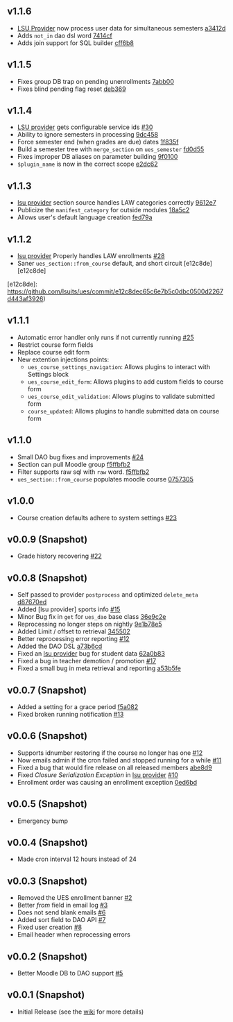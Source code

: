 ## v1.1.6

- [LSU Provider][lsu] now process user data for simultaneous semesters [a3412d][a3412d]
- Adds `not_in` dao dsl word [7414cf][7414cf]
- Adds join support for SQL builder [cff6b8][cff6b8]

[cff6b8]: https://github.com/lsuits/ues/commit/cff6b86969e4dc36e48384efd47be0e155befdfb
[7414cf]: https://github.com/lsuits/ues/commit/7414cfc7ac918d92ea623b952845966bf449c504
[a3412d]: https://github.com/lsuits/ues/commit/a3412d5853617cddc211aa8a2d6855e4bca83839

## v1.1.5

- Fixes group DB trap on pending unenrollments [7abb00][7abb00]
- Fixes blind pending flag reset [deb369][deb369]

[7abb00]: https://github.com/lsuits/ues/commit/7abb0061d1bb1b94cb92ed7028d7d0dacf9c7695
[deb369]: https://github.com/lsuits/ues/commit/deb369738a77bc49e7552d391a3425ea0b7ba1aa

## v1.1.4

- [LSU provider][lsu] gets configurable service ids [#30][30]
- Ability to ignore semesters in processing [9dc458][9dc458]
- Force semester end (when grades are due) dates [1f835f][1f835f]
- Build a semester tree with `merge_section` on `ues_semester` [fd0d55][fd0d55]
- Fixes improper DB aliases on parameter building [9f0100][9f0100]
- `$plugin_name` is now in the correct scope [e2dc62][e2dc62]

[30]: https://github.com/lsuits/ues/issues/30
[fd0d55]: https://github.com/lsuits/ues/commit/fd0d559dd4f1b8835c41dcae355ce53da033f252
[9f0100]: https://github.com/lsuits/ues/commit/9f0100c5c1f19838d0a30fa2d797297accf4c693
[e2dc62]: https://github.com/lsuits/ues/commit/e2dc62eb747157755ba9f1aaff9a8cf1c755d8a3
[1f835f]: https://github.com/lsuits/ues/commit/1f835f7949e7360ec0c212c8f9e8d4ffc346a9b7
[9dc458]: https://github.com/lsuits/ues/commit/9dc458630791952a86fbb43178f831160ba449ad

## v1.1.3

- [lsu provider][lsu] section source handles LAW categories correctly [9612e7][9612e7]
- Publicize the `manifest_category` for outside modules [18a5c2][18a5c2]
- Allows user's default language creation [fed79a][fed79a]

[fed79a]: https://github.com/lsuits/ues/commit/fed79a2fa408e7e3130d0450cb6e5d0294887b43
[9612e7]: https://github.com/lsuits/ues/commit/9612e7a41d997b1f39de934f7b3961e087ec958a
[18a5c2]: https://github.com/lsuits/ues/commit/18a5c2e111ae64945a0b34c6c0a176162054a123

## v1.1.2

- [lsu provider][lsu] Properly handles LAW enrollments [#28][28]
- Saner `ues_section::from_course` default, and short circuit [e12c8de][e12c8de]

[28]: https://github.com/lsuits/ues/issues/28
[e12c8de]: https://github.com/lsuits/ues/commit/e12c8dec65c6e7b5c0dbc0500d2267d443af3926)

## v1.1.1

- Automatic error handler only runs if not currently running [#25](https://github.com/lsuits/ues/issues/25)
- Restrict course form fields
- Replace course edit form
- New extention injections points:
  - `ues_course_settings_navigation`: Allows plugins to interact with Settings block
  - `ues_course_edit_form`: Allows plugins to add custom fields to course form
  - `ues_course_edit_validation`: Allows plugins to validate submitted form
  - `course_updated`: Allows plugins to handle submitted data on course form

## v1.1.0

- Small DAO bug fixes and improvements [#24](https://github.com/lsuits/ues/issues/24)
- Section can pull Moodle group [f5ffbfb2][commit-1]
- Filter supports raw sql with `raw` word. [f5ffbfb2][commit-1]
- `ues_section::from_course` populates moodle course [0757305](https://github.com/lsuits/ues/commit/075730511fb6df52c407161ab3d9bc302549faf9)

[commit-1]: https://github.com/lsuits/ues/commit/f5ffbfb20bf74b681f41f145413fd3759e1c7184

## v1.0.0

- Course creation defaults adhere to system settings [#23](https://github.com/lsuits/ues/issues/23)

## v0.0.9 (Snapshot)

- Grade history recovering [#22](https://github.com/lsuits/ues/issues/22)

## v0.0.8 (Snapshot)

- Self passed to provider `postprocess` and optimized `delete_meta` [d87670ed](https://github.com/lsuits/ues/commit/d87670ed215ce162c4669d7863236b96e3fed26c)
- Added [lsu provider] sports info [#15](https://github.com/lsuits/ues/issues/15)
- Minor Bug fix in `get` for `ues_dao` base class [36e9c2e](https://github.com/lsuits/ues/commit/36e9c2e16add34217cb432b0803250ed3416d084)
- Reprocessing no longer steps on nightly [9e1b78e5](https://github.com/lsuits/ues/commit/9e1b78e576361b6ea23c1a3c2db495e3ff24a1bb)
- Added Limit / offset to retrieval [345502](https://github.com/lsuits/ues/commit/3455022849a14144cf78a48654511b76d31a72a2)
- Better reprocessing error reporting [#12](https://github.com/lsuits/ues/issues/12)
- Added the DAO DSL [a73b6cd](https://github.com/lsuits/ues/commit/a73b6cd14dc98c31c4aa5ee7abd5ba54ae57b2b0)
- Fixed an [lsu provider][lsu] bug for student data [62a0b83](https://github.com/lsuits/ues/commit/62a0b83d68d17cc9aad5834080cf7b4b100c0fe8)
- Fixed a bug in teacher demotion / promotion [#17](https://github.com/lsuits/ues/issues/17)
- Fixed a small bug in meta retrieval and reporting [a53b5fe](https://github.com/lsuits/ues/commit/a53b5fe5f1bc83c598c2b307cc55c11d0d0321a1)

## v0.0.7 (Snapshot)

- Added a setting for a grace period [f5a082](https://github.com/lsuits/ues/commit/f5a082fe3052ad26c54bb22e8b63544c9b046083)
- Fixed broken running notification [#13](https://github.com/lsuits/ues/issues/13)

## v0.0.6 (Snapshot)

- Supports idnumber restoring if the course no longer has one [#12](https://github.com/lsuits/ues/issues/12)
- Now emails admin if the cron failed and stopped running for a while [#11](https://github.com/lsuits/ues/issues/11)
- Fixed a bug that would fire release on all released members [abe8d9](https://github.com/lsuits/ues/commit/abe8d9d46e05f631b3ca97d9b8f6d145b02687c5)
- Fixed _Closure Serialization Exception_ in [lsu provider][lsu] [#10](https://github.com/lsuits/ues/issues/10)
- Enrollment order was causing an enrollment exception [0ed6bd](https://github.com/lsuits/ues/commit/0ed6bd2b68496ce6b29d969139ae562c5aa2982a)

## v0.0.5 (Snapshot)

- Emergency bump

## v0.0.4 (Snapshot)

- Made cron interval 12 hours instead of 24

## v0.0.3 (Snapshot)

- Removed the UES enrollment banner [#2](https://github.com/lsuits/ues/issues/2)
- Better _from_ field in email log [#3](https://github.com/lsuits/ues/issues/3)
- Does not send blank emails [#6](https://github.com/lsuits/ues/issues/6)
- Added sort field to DAO API [#7](https://github.com/lsuits/ues/issues/7)
- Fixed user creation [#8](https://github.com/lsuits/ues/issues/8)
- Email header when reprocessing errors

## v0.0.2 (Snapshot)

- Better Moodle DB to DAO support [#5](https://github.com/lsuits/ues/issues/5)

## v0.0.1 (Snapshot)

- Initial Release (see the [wiki](https://github.com/lsuits/ues/wiki) for more details)

[lsu]: https://github.com/lsuits/ues/tree/master/plugins/lsu
